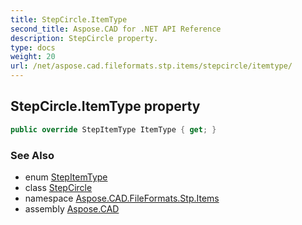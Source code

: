 ```yaml
---
title: StepCircle.ItemType
second_title: Aspose.CAD for .NET API Reference
description: StepCircle property. 
type: docs
weight: 20
url: /net/aspose.cad.fileformats.stp.items/stepcircle/itemtype/
---
```

## StepCircle.ItemType property

```csharp
public override StepItemType ItemType { get; }
```

### See Also

* enum [StepItemType](../../stepitemtype/)
* class [StepCircle](../)
* namespace [Aspose.CAD.FileFormats.Stp.Items](../../../aspose.cad.fileformats.stp.items/)
* assembly [Aspose.CAD](../../../)


